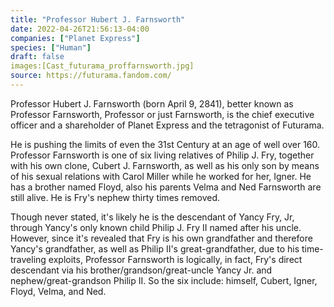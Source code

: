 ```yaml
---
title: "Professor Hubert J. Farnsworth"
date: 2022-04-26T21:56:13-04:00
companies: ["Planet Express"]
species: ["Human"]
draft: false
images:[Cast_futurama_proffarnsworth.jpg]
source: https://futurama.fandom.com/
---
```

Professor Hubert J. Farnsworth (born April 9, 2841), better known as Professor Farnsworth, Professor or just Farnsworth, is the chief executive officer and a shareholder of Planet Express and the tetragonist of Futurama.

He is pushing the limits of even the 31st Century at an agе of well over 160. Professor Farnsworth is one of six living relatives of Philip J. Fry, together with his own clone, Cubert J. Farnsworth, as well as his only son by means of his sexual relations with Carol Miller while he worked for her, Igner. He has a brother named Floyd, also his parents Velma and Ned Farnsworth are still alive. He is Fry's nephew thirty times removed.

Though never stated, it's likely he is the descendant of Yancy Fry, Jr, through Yancy's only known child Philip J. Fry II named after his uncle. However, since it's revealed that Fry is his own grandfather and therefore Yancy's grandfather, as well as Philip II's great-grandfather, due to his time-traveling exploits, Professor Farnsworth is logically, in fact, Fry's direct descendant via his brother/grandson/great-uncle Yancy Jr. and nephew/great-grandson Philip II. So the six include: himself, Cubert, Igner, Floyd, Velma, and Ned.
